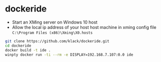 # dockeride
* Start an XMing server on Windows 10 host
* Allow the local ip address of your host host machine in xming config file  
   `C:\Program Files (x86)\Xming\X0.hosts`  

```bash
git clone https://github.com/klack/dockeride.git  
cd dockeride  
docker build -t ide .    
winpty docker run -ti --rm -e DISPLAY=192.168.7.107:0.0 ide  
```
